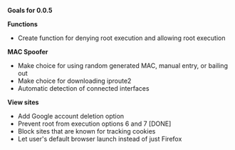 <b> Goals for 0.0.5 </b>

<b> Functions </b>

- Create function for denying root execution and allowing root execution

<b> MAC Spoofer </b>

- Make choice for using random generated MAC, manual entry, or bailing out
- Make choice for downloading iproute2
- Automatic detection of connected interfaces

<b> View sites </b>

- Add Google account deletion option
- Prevent root from execution options 6 and 7 [DONE]
- Block sites that are known for tracking cookies
- Let user's default browser launch instead of just Firefox
